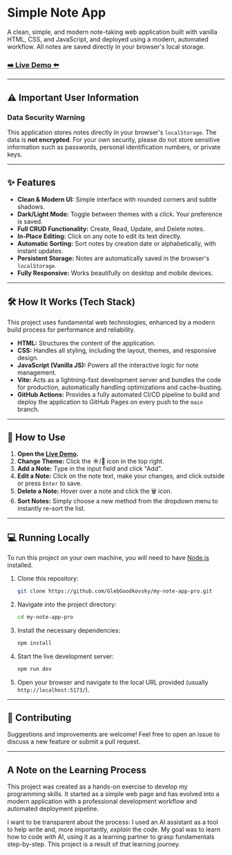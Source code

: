 # Simple Note App

A clean, simple, and modern note-taking web application built with vanilla HTML, CSS, and JavaScript, and deployed using a modern, automated workflow. All notes are saved directly in your browser's local storage.

### [➡️ Live Demo ⬅️](https://glebgoodkovsky.github.io/my-note-app-pro/)

---

## ⚠️ Important User Information

### Data Security Warning

This application stores notes directly in your browser's `localStorage`. The data is **not encrypted**. For your own security, please do not store sensitive information such as passwords, personal identification numbers, or private keys.

---

## ✨ Features

-   **Clean & Modern UI:** Simple interface with rounded corners and subtle shadows.
-   **Dark/Light Mode:** Toggle between themes with a click. Your preference is saved.
-   **Full CRUD Functionality:** Create, Read, Update, and Delete notes.
-   **In-Place Editing:** Click on any note to edit its text directly.
-   **Automatic Sorting:** Sort notes by creation date or alphabetically, with instant updates.
-   **Persistent Storage:** Notes are automatically saved in the browser's `localStorage`.
-   **Fully Responsive:** Works beautifully on desktop and mobile devices.

---

## 🛠️ How It Works (Tech Stack)

This project uses fundamental web technologies, enhanced by a modern build process for performance and reliability.

-   **HTML:** Structures the content of the application.
-   **CSS:** Handles all styling, including the layout, themes, and responsive design.
-   **JavaScript (Vanilla JS):** Powers all the interactive logic for note management.
-   **Vite:** Acts as a lightning-fast development server and bundles the code for production, automatically handling optimizations and cache-busting.
-   **GitHub Actions:** Provides a fully automated CI/CD pipeline to build and deploy the application to GitHub Pages on every push to the `main` branch.

---

## 🚀 How to Use

1.  **Open the [Live Demo](https://glebgoodkovsky.github.io/my-note-app-pro/).**
2.  **Change Theme:** Click the ☀️/🌙 icon in the top right.
3.  **Add a Note:** Type in the input field and click "Add".
4.  **Edit a Note:** Click on the note text, make your changes, and click outside or press `Enter` to save.
5.  **Delete a Note:** Hover over a note and click the 🗑️ icon.
6.  **Sort Notes:** Simply choose a new method from the dropdown menu to instantly re-sort the list.

---

## 💻 Running Locally

To run this project on your own machine, you will need to have [Node.js](https://nodejs.org/) installed.

1.  Clone this repository:
    ```bash
    git clone https://github.com/GlebGoodkovsky/my-note-app-pro.git
    ```
2.  Navigate into the project directory:
    ```bash
    cd my-note-app-pro
    ```
3.  Install the necessary dependencies:
    ```bash
    npm install
    ```
4.  Start the live development server:
    ```bash
    npm run dev
    ```
5.  Open your browser and navigate to the local URL provided (usually `http://localhost:5173/`).

---

## 🤝 Contributing

Suggestions and improvements are welcome! Feel free to open an issue to discuss a new feature or submit a pull request.

---

## A Note on the Learning Process

This project was created as a hands-on exercise to develop my programming skills. It started as a simple web page and has evolved into a modern application with a professional development workflow and automated deployment pipeline.

I want to be transparent about the process: I used an AI assistant as a tool to help write and, more importantly, *explain* the code. My goal was to learn how to code *with* AI, using it as a learning partner to grasp fundamentals step-by-step. This project is a result of that learning journey.